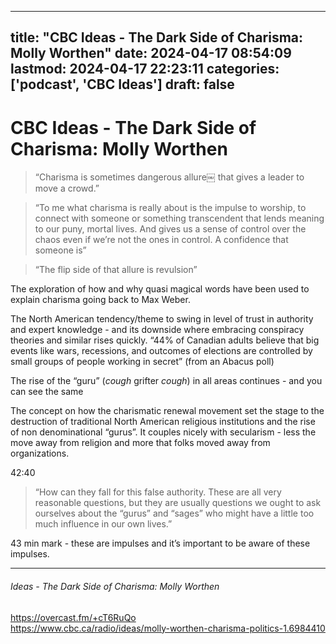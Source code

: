 
---
title: "CBC Ideas - The Dark Side of Charisma: Molly Worthen"
date: 2024-04-17 08:54:09
lastmod: 2024-04-17 22:23:11
categories: ['podcast', 'CBC Ideas']
draft: false
---


# CBC Ideas - The Dark Side of Charisma: Molly Worthen

> “Charisma is sometimes dangerous allure￼ that gives a leader to move a crowd.”

>“To me what charisma is really about is the impulse to worship, to connect with someone or something transcendent that lends meaning to our puny, mortal lives. And gives us a sense of control over the chaos even if we’re not the ones in control. A confidence that someone is”

>“The flip side of that allure is revulsion”

The exploration of how and why quasi magical words have been used to explain charisma going back to Max Weber.

The North American tendency/theme to swing in level of trust in authority and expert knowledge - and its downside where embracing conspiracy theories and similar rises quickly. “44% of Canadian adults believe that big events like wars, recessions, and outcomes of elections are controlled by small groups of people working in secret” (from an Abacus poll)

The rise of the “guru” (*cough* grifter *cough*) in all areas continues - and you can see the same 

The concept on how the charismatic renewal movement set the stage to the destruction of traditional North American religious institutions and the rise of non denominational “gurus”. It couples nicely with secularism - less the move away from religion and more that folks moved away from organizations.

42:40
> “How can they fall for this false authority. These are all very reasonable questions, but they are usually questions we ought to ask ourselves about the “gurus” and “sages” who might have a little too much influence in our own lives.”

43 min mark - these are impulses and it’s important to be aware of these impulses.

---
###### Ideas - The Dark Side of Charisma: Molly Worthen

https://overcast.fm/+cT6RuQo  
https://www.cbc.ca/radio/ideas/molly-worthen-charisma-politics-1.6984410

<!-- #public -->
<!-- #podcast -->
<!-- #CBC Ideas# -->

<!-- {BearID:3F64B911-CCB0-44D9-862F-7878DCD79427} -->
